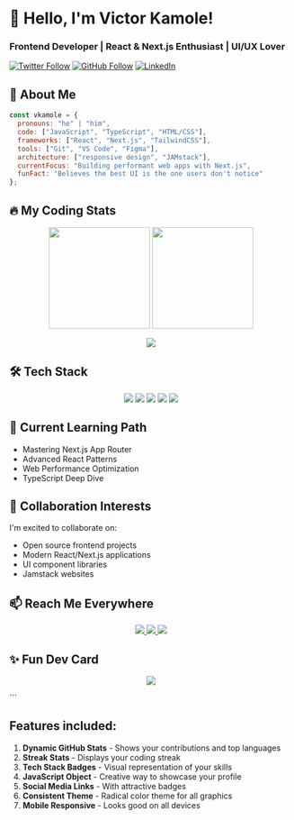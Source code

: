# 👋 Hello, I'm Victor Kamole! 

### Frontend Developer | React & Next.js Enthusiast | UI/UX Lover

[![Twitter Follow](https://img.shields.io/twitter/follow/victorkamole?style=social)](https://twitter.com/victorkamole)
[![GitHub Follow](https://img.shields.io/github/followers/vkamole?label=Follow%20%40vkamole&style=social)](https://github.com/vkamole)
[![LinkedIn](https://img.shields.io/badge/LinkedIn-Connect-blue)](https://linkedin.com/in/victorkamole)

## 🚀 About Me

```javascript
const vkamole = {
  pronouns: "he" | "him",
  code: ["JavaScript", "TypeScript", "HTML/CSS"],
  frameworks: ["React", "Next.js", "TailwindCSS"],
  tools: ["Git", "VS Code", "Figma"],
  architecture: ["responsive design", "JAMstack"],
  currentFocus: "Building performant web apps with Next.js",
  funFact: "Believes the best UI is the one users don't notice"
};
```

## 🔥 My Coding Stats

<!-- GitHub Stats -->
<p align="center">
  <img height="180em" src="https://github-readme-stats.vercel.app/api?username=vkamole&show_icons=true&theme=radical&hide_border=true" />
  <img height="180em" src="https://github-readme-stats.vercel.app/api/top-langs/?username=vkamole&layout=compact&theme=radical&hide_border=true" />
</p>

<!-- Streak Stats -->
<p align="center">
  <img src="https://github-readme-streak-stats.herokuapp.com/?user=vkamole&theme=radical&hide_border=true" />
</p>

## 🛠 Tech Stack

<p align="center">
  <img src="https://img.shields.io/badge/Next.js-000000?style=for-the-badge&logo=next.js&logoColor=white" />
  <img src="https://img.shields.io/badge/React-20232A?style=for-the-badge&logo=react&logoColor=61DAFB" />
  <img src="https://img.shields.io/badge/JavaScript-F7DF1E?style=for-the-badge&logo=javascript&logoColor=black" />
  <img src="https://img.shields.io/badge/Tailwind_CSS-38B2AC?style=for-the-badge&logo=tailwind-css&logoColor=white" />
  <img src="https://img.shields.io/badge/Git-F05032?style=for-the-badge&logo=git&logoColor=white" />
</p>

## 🌱 Current Learning Path

- Mastering Next.js App Router
- Advanced React Patterns
- Web Performance Optimization
- TypeScript Deep Dive

## 💞️ Collaboration Interests

I'm excited to collaborate on:
- Open source frontend projects
- Modern React/Next.js applications
- UI component libraries
- Jamstack websites

## 📫 Reach Me Everywhere

<p align="center">
  <a href="https://twitter.com/victorkamole">
    <img src="https://img.shields.io/badge/Twitter-1DA1F2?style=for-the-badge&logo=twitter&logoColor=white" />
  </a>
  <a href="https://linkedin.com/in/victorkamole">
    <img src="https://img.shields.io/badge/LinkedIn-0077B5?style=for-the-badge&logo=linkedin&logoColor=white" />
  </a>
  <a href="mailto:victorkamole@gmail.com">
    <img src="https://img.shields.io/badge/Email-D14836?style=for-the-badge&logo=gmail&logoColor=white" />
  </a>
</p>

## ✨ Fun Dev Card

<p align="center">
  <img src="https://awesome-github-stats.azurewebsites.net/user-stats/vkamole?cardType=github&theme=radical" />
</p>
```

## Features included:
1. **Dynamic GitHub Stats** - Shows your contributions and top languages
2. **Streak Stats** - Displays your coding streak
3. **Tech Stack Badges** - Visual representation of your skills
4. **JavaScript Object** - Creative way to showcase your profile
5. **Social Media Links** - With attractive badges
6. **Consistent Theme** - Radical color theme for all graphics
7. **Mobile Responsive** - Looks good on all devices
